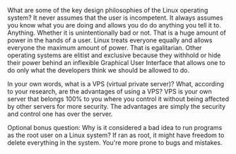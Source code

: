 What are some of the key design philosophies of the Linux operating system?
 It never assumes that the user is incompetent. It always assumes you know what you are doing and allows you do do anything you tell it to. Anything. Whether it is unintentionally bad or not. That is a huge amount of power in the hands of a user.  Linux treats everyone equally and allows everyone the maximum amount of power. That is egalitarian. Other operating systems are elitist and exclusive because they withhold or hide their power behind an inflexible Graphical User Interface that allows one to do only what the developers think we should be allowed to do.

In your own words, what is a VPS (virtual private server)? What, according to your research, are the advantages of using a VPS?
VPS is your own server that belongs 100% to you where you control it without being affected by other servers for more security. The advantages are simply the security and control one has over the server.

Optional bonus question: Why is it considered a bad idea to run programs as the root user on a Linux system?
If ran as root, it might have freedom to delete everything in the system. You're more prone to bugs and mistakes.